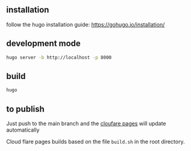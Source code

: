 ## installation

follow the hugo installation guide: https://gohugo.io/installation/


## development mode
    
```bash
hugo server -b http://localhost -p 8000    
```

## build

```bash
hugo
```

## to publish

Just push to the main branch and the [cloufare pages](https://pages.cloudflare.com/) will update automatically

Cloud flare pages builds based on the file `build.sh` in the root directory. 
